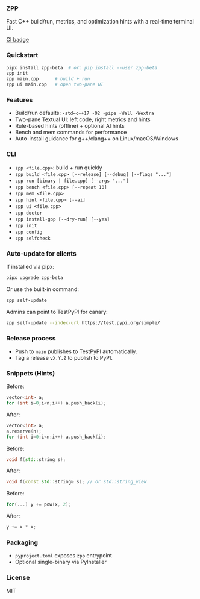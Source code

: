 ### ZPP

Fast C++ build/run, metrics, and optimization hints with a real-time terminal UI.

[CI badge](https://github.com/yourname/zpp/actions)

### Quickstart

```bash
pipx install zpp-beta  # or: pip install --user zpp-beta
zpp init
zpp main.cpp      # build + run
zpp ui main.cpp   # open two-pane UI
```

### Features
- Build/run defaults: `-std=c++17 -O2 -pipe -Wall -Wextra`
- Two-pane Textual UI: left code, right metrics and hints
- Rule-based hints (offline) + optional AI hints
- Bench and mem commands for performance
- Auto-install guidance for g++/clang++ on Linux/macOS/Windows

### CLI

- `zpp <file.cpp>`: build + run quickly
- `zpp build <file.cpp> [--release] [--debug] [--flags "..."]`
- `zpp run [binary | file.cpp] [--args "..."]`
- `zpp bench <file.cpp> [--repeat 10]`
- `zpp mem <file.cpp>`
- `zpp hint <file.cpp> [--ai]`
- `zpp ui <file.cpp>`
- `zpp doctor`
- `zpp install-gpp [--dry-run] [--yes]`
- `zpp init`
- `zpp config`
- `zpp selfcheck`

### Auto-update for clients

If installed via pipx:
```bash
pipx upgrade zpp-beta
```

Or use the built-in command:
```bash
zpp self-update
```

Admins can point to TestPyPI for canary:
```bash
zpp self-update --index-url https://test.pypi.org/simple/
```

### Release process

- Push to `main` publishes to TestPyPI automatically.
- Tag a release `vX.Y.Z` to publish to PyPI.

### Snippets (Hints)

Before:
```cpp
vector<int> a;
for (int i=0;i<n;i++) a.push_back(i);
```
After:
```cpp
vector<int> a;
a.reserve(n);
for (int i=0;i<n;i++) a.push_back(i);
```

Before:
```cpp
void f(std::string s);
```
After:
```cpp
void f(const std::string& s); // or std::string_view
```

Before:
```cpp
for(...) y += pow(x, 2);
```
After:
```cpp
y += x * x;
```

### Packaging

- `pyproject.toml` exposes `zpp` entrypoint
- Optional single-binary via PyInstaller

### License

MIT


